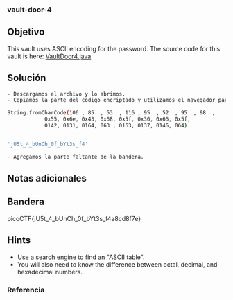 ### vault-door-4
## Objetivo

This vault uses ASCII encoding for the password. The source code for this vault is here: [VaultDoor4.java](https://jupiter.challenges.picoctf.org/static/834acd392e0964a41f05790655a994b9/VaultDoor4.java)
## Solución
```bash
- Descargamos el archivo y lo abrimos.
- Copiamos la parte del código encriptado y utilizamos el navegador para usar `JavaScript` para desencriptar.

String.fromCharCode(106 , 85  , 53  , 116 , 95  , 52  , 95  , 98  ,
            0x55, 0x6e, 0x43, 0x68, 0x5f, 0x30, 0x66, 0x5f,
            0142, 0131, 0164, 063 , 0163, 0137, 0146, 064)


'jU5t_4_bUnCh_0f_bYt3s_f4'

- Agregamos la parte faltante de la bandera.
```
## Notas adicionales

## Bandera

picoCTF{jU5t_4_bUnCh_0f_bYt3s_f4a8cd8f7e}
## Hints

- Use a search engine to find an "ASCII table".
- You will also need to know the difference between octal, decimal, and hexadecimal numbers.

### Referencia